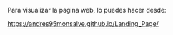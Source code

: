 Para visualizar la pagina web, lo puedes hacer desde:

https://andres95monsalve.github.io/Landing_Page/
